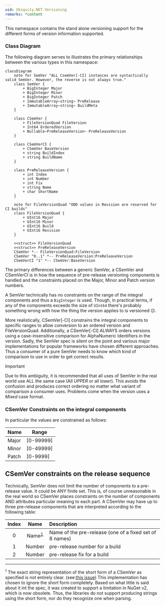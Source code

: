 ```yaml
---
uid: Ubiquity.NET.Versioning
remarks: *content
---
```

This namespace contains the stand alone versioning support for the different forms of version
information supported.

### Class Diagram
The following diagram serves to illustrates the primary relationships between the various
types in this namespace:

``` mermaid
classDiagram
    note for SemVer "ALL CsemVer[-CI] instances are syntactically valid SemVer. However, the reverse is not always true."
    class SemVer {
        + BigInteger Major
        + BigInteger Minor
        + BigInteger Patch
        + ImmutableArray~string~ PreRelease
        + ImmutableArray~string~ BuildMeta
    }

    class CSemVer {
        + FileVersionQuad FileVersion
        + Int64 OrderedVersion
        + Nullable~PreReleaseVersion~ PreReleaseVersion
    }

    class CSemVerCI {
        + CSemVer BaseVersion
        + string BuildIndex
        + string BuildName
    }

    class PreReleaseVersion {
        + int Index
        + int Number
        + int Fix
        + string Name
        + char ShortName
    }

    note for FileVersionQuad "ODD values in Revision are reserved for CI builds"
    class FileVersionQuad {
        + UInt16 Major
        + UInt16 Minor
        + UInt16 Build
        + UInt16 Revision
    }

    <<struct>> FileVersionQuad
    <<struct>> PreReleaseVersion
    CSemVer *-- FileVersionQuad:FileVersion
    CSemVer "0..1" *-- PreReleaseVersion:PreReleaseVersion
    CSemVerCI "1" *-- CSemVer:BaseVersion
```

The primary differences between a generic SemVer, a CSemVer and CSemVerCI is in how the
sequence of pre-release versioning components is handled and the constraints placed on the
Major, Minor and Patch version numbers.

A SemVer technically has no constraints on the range of the integral components and thus
a `BigInteger` is used. Though, in practical terms, if any of the components exceeds the size
of `UInt64` there's probably something wrong with how the thing the version applies to is
versioned :confused:.

More realistically, CSemVer[-CI] constrains the integral components to specific ranges to allow
conversion to an ordered version and FileVersionQuad. Additionally, a CSemVer[-CI] ALWAYS
orders versions using a case-insensitive comparison for AlphaNumeric Identifiers in the version.
Sadly, the SemVer spec is silent on the point and various major implementations for popular
frameworks have chosen different approaches. Thus a consumer of a pure SemVer needs to know
which kind of comparison to use in order to get correct results.

>[!IMPORTANT]
> Due to this ambiguity, it is recommended that all uses of SemVer in the real world use ALL
> the same case (All *UPPER* or all *lower*). This avoids the confusion and produces correct
> ordering no matter what variant of comparison a consumer uses. Problems come when the version
> uses a *Mixed* case format.

### CSemVer Constraints on the integral components
In particular the values are constrained
as follows:

| Name | Range |
|------|-------|
| Major | [0-99999] |
| Minor | [0-49999] |
| Patch | [0-9999] |

## CSemVer constraints on the release sequence
Technically, SemVer does not limit the number of components to a pre-release value. It could
be ANY finite set. This is, of course unreasonable in the real world so CSemVer places
constraints on the number of components AND attributes particular meaning to each part. A
CSemVer may have up to three pre-release components that are interpreted according to the
following table:

| Index | Name | Description |
|:-----:|:----:|:------------|
| 0     | Name<sup>[1](#footnote_1)</sup> | Name of the pre-release (one of a fixed set of 8 names) |
| 1     | Number  | pre-release number for a build |
| 2     | Number  | pre-release fix for a build |

------
<sup><a id="footnote_1">1</a></sup> The exact string representation of the short form of a CSemVer as specified is not
entirely clear. (see:[this issue](https://github.com/CK-Build/csemver.org/issues/2)) This
implementation has chosen to ignore the short form completely. Based on what little is said about
it int the spec, it was created to support a limitation in NuGet v2, which is now obsolete.
Thus, the libraries do not support producing strings using the short form, nor do they
recognize one when parsing. 

